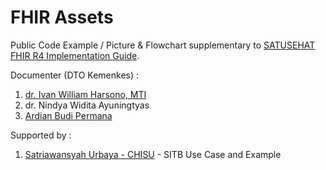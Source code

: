 # FHIR Assets

Public Code Example / Picture & Flowchart supplementary to [SATUSEHAT FHIR R4 Implementation Guide](https://simplifier.net/guide/SATUSEHAT-FHIR-R4-Implementation-Guide/Home).

Documenter (DTO Kemenkes) : 
1. [dr. Ivan William Harsono, MTI](https://github.com/ivanwilliammd)
2. dr. Nindya Widita Ayuningtyas
3. [Ardian Budi Permana](https://github.com/adietster)

Supported by :
1. [Satriawansyah Urbaya - CHISU](https://github.com/vinixsatria) - SITB Use Case and Example